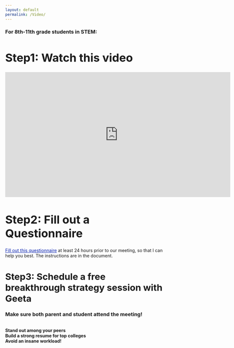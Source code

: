 ```yaml
---
layout: default
permalink: /Video/
---
```


<sectionpd>
<h3>For 8th-11th grade students in STEM:</h3>
<h1 style="font-size: 36px;">Step1: Watch this video</h1>

<iframe src="https://www.youtube.com/embed/8KDX6dHr97U" class="center" scrolling="no" allowfullscreen="" width="720" height="400" frameborder="0"><br/></iframe>

</sectionpd>

<sectionpd>
<h1 style="font-size: 36px;">Step2: Fill out a Questionnaire</h1>
<p><a style="color: #0821af;" href="https://docs.google.com/spreadsheets/d/1WhMljju5bW45TNDJHnw4HwNfwP2gTt8ckxB07rz5kec/edit#gid=0"  target="_blank">Fill out this questionnaire</a> at least 24 hours prior to our meeting, so that I can help you best. The instructions are in the document.</p>
</sectionpd>

<sectionpd>
<h1 style="font-size: 29px;">Step3: Schedule a free breakthrough strategy session with Geeta</h1>
<h3>Make sure both parent and student attend the meeting!</h3>
<br>
<div class="row3">
<div><b>Stand out among your peers</b></div>
<div><b>Build a strong resume for top colleges</b></div>
<div><b>Avoid an insane workload!</b></div>
</div>

<!-- Show personal calendar as busy on business calendar:
     https://medium.com/@willroman/auto-block-time-on-your-work-google-calendar-for-your-personal-events-2a752ae91dab -->
<!-- Calendly inline widget begin -->
<div class="calendly-inline-widget" data-url="https://calendly.com/geeta-radical/college-strategies?background_color=eff3fd" style="min-width:320px;height:800px;"></div>
<script type="text/javascript" src="https://assets.calendly.com/assets/external/widget.js" async></script>
<!-- Calendly inline widget end -->

</sectionpd>
